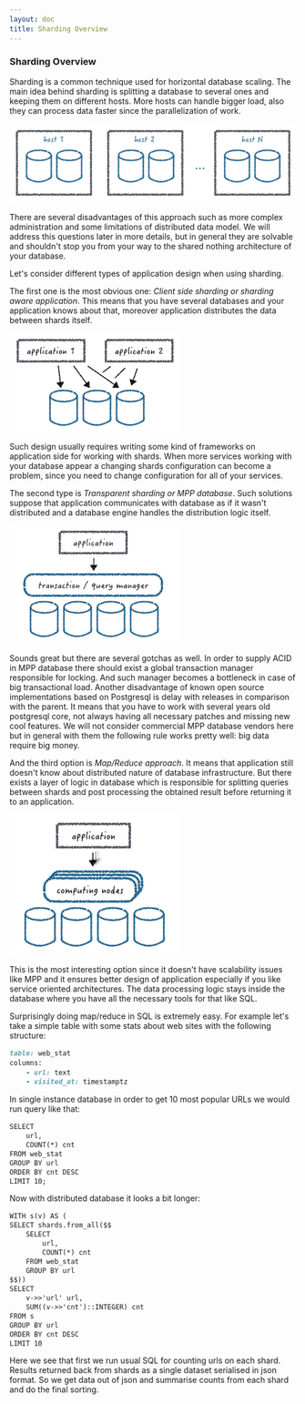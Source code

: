 ```yaml
---
layout: doc
title: Sharding Overview
---
```

### Sharding Overview

Sharding is a common technique used for horizontal database scaling. 
The main idea behind sharding is splitting a database to several ones and keeping them on different hosts.
More hosts can handle bigger load, also they can process data faster since the parallelization of work.

![shards picture](/images/shards1.png)

There are several disadvantages of this approach such as more complex administration and some limitations of distributed data model.
We will address this questions later in more details, 
but in general they are solvable and shouldn't stop you from your way to the shared nothing architecture of your database.

Let's consider different types of application design when using sharding.

The first one is the most obvious one: *Client side sharding or sharding aware application*.
This means that you have several databases and your application knows about that, 
moreover application distributes the data between shards itself.

![shards picture](/images/shards2.png)

Such design usually requires writing some kind of frameworks on application side for working with shards.
When more services working with your database appear a changing shards configuration can become a problem, 
since you need to change configuration for all of your services.

The second type is *Transparent sharding or MPP database*.
Such solutions suppose that application communicates with database as if it wasn't distributed 
and a database engine handles the distribution logic itself.

![shards picture](/images/shards3.png)

Sounds great but there are several gotchas as well. 
In order to supply ACID in MPP database there should exist a global transaction manager responsible for locking.
And such manager becomes a bottleneck in case of big transactional load.
Another disadvantage of known open source implementations based on Postgresql is delay with releases in comparison with the parent.
It means that you have to work with several years old postgresql core, not always having all necessary patches and missing new cool features.
We will not consider commercial MPP database vendors here but in general with them the following rule works pretty well: big data require big money.

And the third option is *Map/Reduce approach*.
It means that application still doesn't know about distributed nature of database infrastructure.
But there exists a layer of logic in database which is responsible for splitting queries between shards 
and post processing the obtained result before returning it to an application.

![shards picture](/images/shards4.png)

This is the most interesting option since it doesn't have scalability issues like MPP 
and it ensures better design of application especially if you like service oriented architectures. 
The data processing logic stays inside the database where you have all the necessary tools for that like SQL.

Surprisingly doing map/reduce in SQL is extremely easy. 
For example let's take a simple table with some stats about web sites with the following structure:
    
``` ruby
table: web_stat
columns:
    - url: text
    - visited_at: timestamptz
```

In single instance database in order to get 10 most popular URLs we would run query like that:

``` postgresql
SELECT 
    url, 
    COUNT(*) cnt 
FROM web_stat
GROUP BY url
ORDER BY cnt DESC
LIMIT 10;
```

Now with distributed database it looks a bit longer:

``` postgresql
WITH s(v) AS (
SELECT shards.from_all($$
    SELECT 
        url, 
        COUNT(*) cnt 
    FROM web_stat
    GROUP BY url
$$))
SELECT 
    v->>'url' url, 
    SUM((v->>'cnt')::INTEGER) cnt 
FROM s
GROUP BY url
ORDER BY cnt DESC
LIMIT 10
```

Here we see that first we run usual SQL for counting urls on each shard.
Results returned back from shards as a single dataset serialised in json format.
So we get data out of json and summarise counts from each shard and do the final sorting.


